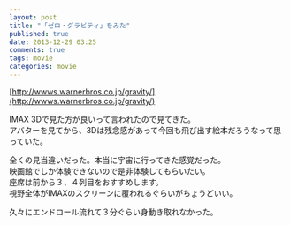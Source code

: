 ```yaml
---
layout: post
title: "「ゼロ・グラビティ」をみた"
published: true
date: 2013-12-29 03:25
comments: true
tags: movie
categories: movie
---
```


[http://wwws.warnerbros.co.jp/gravity/](http://wwws.warnerbros.co.jp/gravity/)  
  
IMAX 3Dで見た方が良いって言われたので見てきた。  
アバターを見てから、3Dは残念感があって今回も飛び出す絵本だろうなって思っていた。  
  
全くの見当違いだった。本当に宇宙に行ってきた感覚だった。  
映画館でしか体験できないので是非体験してもらいたい。  
座席は前から３、４列目をおすすめします。  
視野全体がIMAXのスクリーンに覆われるぐらいがちょうどいい。  
  
久々にエンドロール流れて３分ぐらい身動き取れなかった。  
  


